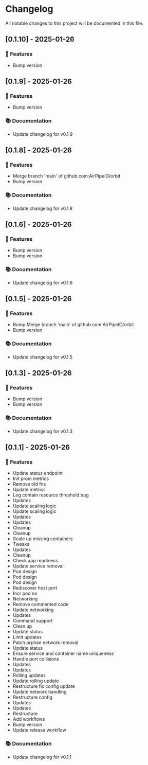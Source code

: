# Changelog

All notable changes to this project will be documented in this file.

## [0.1.10] - 2025-01-26

### 🚀 Features

- Bump version

## [0.1.9] - 2025-01-26

### 🚀 Features

- Bump version

### 📚 Documentation

- Update changelog for v0.1.9

## [0.1.8] - 2025-01-26

### 🚀 Features

- Merge branch 'main' of github.com:AirPipeIO/orbit
- Bump version

### 📚 Documentation

- Update changelog for v0.1.8

## [0.1.6] - 2025-01-26

### 🚀 Features

- Bump version
- Bump version

### 📚 Documentation

- Update changelog for v0.1.6

## [0.1.5] - 2025-01-26

### 🚀 Features

- Bump Merge branch 'main' of github.com:AirPipeIO/orbit
- Bump version

### 📚 Documentation

- Update changelog for v0.1.5

## [0.1.3] - 2025-01-26

### 🚀 Features

- Bump version
- Bump version

### 📚 Documentation

- Update changelog for v0.1.3

## [0.1.1] - 2025-01-26

### 🚀 Features

- Update status endpoint
- Init prom metrics
- Remove old fns
- Update metrics
- Log contain resource threshold bug
- Updates
- Update scaling logic
- Update scaling logic
- Updates
- Updates
- Cleanup
- Cleanup
- Scale up missing containers
- Tweaks
- Updates
- Cleanup
- Check app readiness
- Update service removal
- Pod design
- Pod design
- Pod design
- Rediscover host port
- Incr pod no
- Networking
- Remove commented code
- Update networking
- Updates
- Command support
- Clean up
- Update status
- Limit updates
- Patch orphan network removal
- Update status
- Ensure service and container name uniqueness
- Handle port collisions
- Updates
- Updates
- Rolling updates
- Update rolling update
- Restructure fix config update
- Update network handling
- Restructure config
- Updates
- Updates
- Restructure
- Add workflows
- Bump version
- Update release workflow

### 📚 Documentation

- Update changelog for v0.1.1

<!-- generated by git-cliff -->

